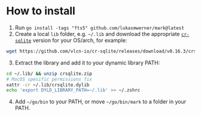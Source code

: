 # How to install

1. Run `go install -tags "fts5" github.com/lukasmwerner/mark@latest`
2. Create a local `lib` folder, e.g. `~/.lib` and download the appropriate [`cr-sqlite`](https://github.com/vlcn-io/cr-sqlite/releases) version for your OS/arch, for example:

```bash
wget https://github.com/vlcn-io/cr-sqlite/releases/download/v0.16.3/crsqlite-darwin-aarch64.zip -O ~/.lib/crsqlite.zip
```

3. Extract the library and add it to your dynamic library PATH:
```bash
cd ~/.lib/ && unzip crsqlite.zip
# MacOS spesific permissions fix
xattr -cr ~/.lib/crsqlite.dylib
echo 'export DYLD_LIBRARY_PATH=~/.lib' >> ~/.zshrc
```

4. Add `~/go/bin` to your PATH, or move `~/go/bin/mark` to a folder in your PATH.
